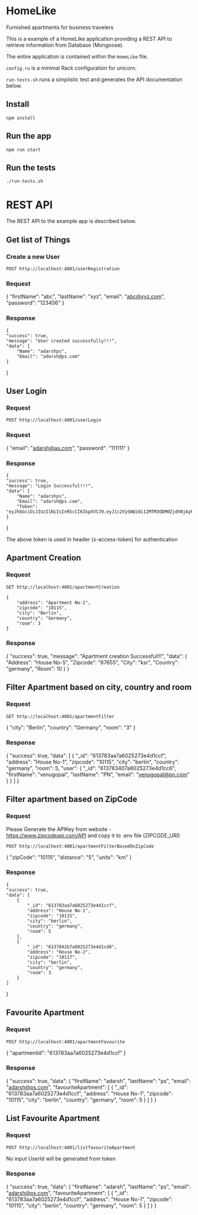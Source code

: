 # HomeLike
Furnished apartments for business travelers

This is a example of a HomeLike application providing a REST
API to retrieve information from Database (Mongoose).

The entire application is contained within the `HomeLike` file.

`config.ru` is a minimal Rack configuration for unicorn.

`run-tests.sh` runs a simplistic test and generates the API
documentation below.

## Install

    npm install

## Run the app

    npm run start

## Run the tests

    ./run-tests.sh

# REST API

The REST API to the example app is described below.

## Get list of Things

### Create a new User

`POST http://localhost:4001/userRegistration`

### Request

   {
    "firstName": "abc",
    "lastName": "xyz",
    "email": "abc@xyz.com", 
    "password": "123456"
    }

### Response

    {
    "success": true,
    "message": "User created successfully!!!",
    "data": {
        "Name": "adarshps",
        "Email": "adarsh@ps.com"
    }
}

## User Login

### Request

`POST http://localhost:4001/userLogin`

### Request

   {
    "email": "adarsh@as.com", 
    "password": "111111"
    }

### Response

    {
    "success": true,
    "message": "Login Successful!!!",
    "data": {
        "Name": "adarshps",
        "Email": "adarsh@ps.com",
        "Token": "eyJhbGciOiJIUzI1NiIsInR5cCI6IkpXVCJ9.eyJ1c2VySWQiOiI2MTM3ODM0ZjdhNjAyNTI3M2U0ZDFjYzkiLCJlbWFpbCI6ImFkYXJzaEBwcy5jb20iLCJpYXQiOjE2MzEwMzA3NDgsImV4cCI6MTYzMTAzNzk0OH0.JkGX1AXTgBpaZ4uKap0DqqWZIIec93Yy3OY9jwTC_vo"
    }
}

The above token is used in header (x-access-token) for authentication 
## Apartment Creation

### Request

`GET http://localhost:4001/apartmentCreation`

    {
        "address": "Apartment No-1",
        "zipcode": "10115",
        "city": "Berlin", 
        "country": "Germany",
        "room": 3
    }
### Response

{
    "success": true,
    "message": "Apartment creation Successful!!!",
    "data": {
        "Address": "House No-5",
        "Zipcode": "67655",
        "City": "ksr",
        "Country": "germany",
        "Room": 10
    }
}
## Filter Apartment based on city, country and room

### Request

`GET http://localhost:4001/apartmentFilter`

{
    "city": "Berlin",
    "country": "Germany",
    "room": "3"
}
### Response

{
    "success": true,
    "data": [
        {
            "_id": "613783aa7a6025273e4d1ccf",
            "address": "House No-1",
            "zipcode": "10115",
            "city": "berlin",
            "country": "germany",
            "room": 5,
            "user": {
                "_id": "613783407a6025273e4d1cc6",
                "firstName": "venugopal",
                "lastName": "PN",
                "email": "venugopal@pn.com"
            }
        }
    ]
}

## Filter apartment based on ZipCode

### Request

Please Generate the APIKey from website - https://www.zipcodeapi.com/API and copy it to .env file (ZIPCODE_URI)

`POST http://localhost:4001/apartmentFilterBasedOnZipCode`

{
    "zipCode": "10115",
    "distance": "5",
    "units": "km"
}
### Response

    {
    "success": true,
    "data": [
        {
            "_id": "613783aa7a6025273e4d1ccf",
            "address": "House No-1",
            "zipcode": "10115",
            "city": "berlin",
            "country": "germany",
            "room": 5
        },
        {
            "_id": "6137842b7a6025273e4d1cd8",
            "address": "House No-2",
            "zipcode": "10117",
            "city": "berlin",
            "country": "germany",
            "room": 3
        }
    ]
}

## Favourite Apartment

### Request

`POST http://localhost:4001/apartmentFavourite`

{
    "apartmentId": "613783aa7a6025273e4d1ccf"
}

### Response

{
    "success": true,
    "data": {
        "firstName": "adarsh",
        "lastName": "ps",
        "email": "adarsh@ps.com",
        "favouriteApartment": [
            {
                "_id": "613783aa7a6025273e4d1ccf",
                "address": "House No-1",
                "zipcode": "10115",
                "city": "berlin",
                "country": "germany",
                "room": 5
            }
        ]
    }
}
## List Favourite Apartment

### Request

`POST http://localhost:4001/listfavouriteApartment`

No input
UserId will be generated from token

### Response
{
    "success": true,
    "data": {
        "firstName": "adarsh",
        "lastName": "ps",
        "email": "adarsh@ps.com",
        "favouriteApartment": [
            {
                "_id": "613783aa7a6025273e4d1ccf",
                "address": "House No-1",
                "zipcode": "10115",
                "city": "berlin",
                "country": "germany",
                "room": 5
            }
        ]
    }
}


